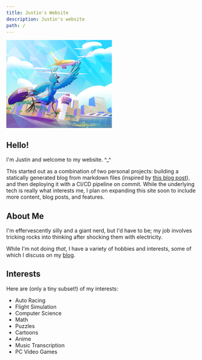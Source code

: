 ```yaml
---
title: Justin's Website
description: Justin's website
path: /
---
```


<div id="home-container">
<div id="home-left">
<img src="/assets/img/avatar-vacation.webp" width="280" height="233" alt="My avatar rushing toward the airport">
</div>
<div id="home-right">

## Hello!

I'm Justin and welcome to my website. ^_^

This started out as a combination of two personal projects: building a statically generated blog from markdown files
(inspired by [this blog post](https://xeiaso.net/blog/new-language-blog-backend-2022-03-02)), and then deploying
it with a CI/CD pipeline on commit. While the underlying tech is really what interests me, I plan on expanding this site
soon to include more content, blog posts, and features.

## About Me

I'm effervescently silly and a giant nerd, but I'd have to be; my job involves tricking rocks into thinking after
shocking them with electricity.

While I'm not doing _that_, I have a variety of hobbies and interests, some of which I discuss on my [blog](/blog/).

## Interests

Here are (only a tiny subset!) of my interests:

- Auto Racing
- Flight Simulation
- Computer Science
- Math
- Puzzles
- Cartoons
- Anime
- Music Transcription
- PC Video Games

</div>
</div>
